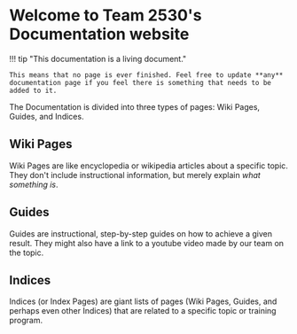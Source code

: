# Welcome to Team 2530's Documentation website

!!! tip "This documentation is a living document."

    This means that no page is ever finished. Feel free to update **any** documentation page if you feel there is something that needs to be added to it.


The Documentation is divided into three types of pages: Wiki Pages, Guides, and Indices. 

## Wiki Pages

Wiki Pages are like encyclopedia or wikipedia articles about a specific topic. They don't include instructional information, but merely explain *what something is*.

## Guides

Guides are instructional, step-by-step guides on how to achieve a given result. They might also have a link to a youtube video made by our team on the topic.

## Indices

Indices (or Index Pages) are giant lists of pages (Wiki Pages, Guides, and perhaps even other Indices) that are related to a specific topic or training program.

